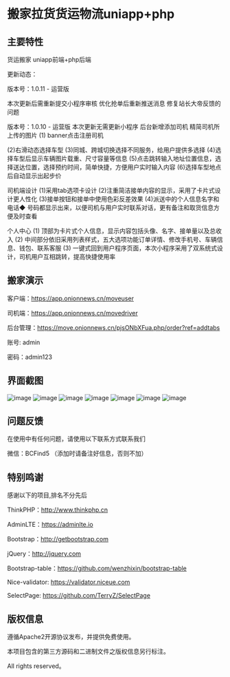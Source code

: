 # 搬家拉货货运物流uniapp+php


## 主要特性

货运搬家 uniapp前端+php后端

更新动态：

版本号：1.0.11 - 运营版

本次更新后需重新提交小程序审核
优化抢单后重新推送消息
修复站长大帝反馈的问题

版本号：1.0.10 - 运营版
本次更新无需更新小程序
后台新增添加司机
精简司机所上传的图片
(1) banner点击注册司机

(2)右滑动态选择车型
(3)同城、跨城切换选择不同服务，给用户提供多选择
(4)选择车型后显示车辆图片载重、尺寸容量等信息
(5)点击跳转输入地址位置信息，选择送达位置，选择预约时间，简单快捷，方便用户实时输入内容
(6)选择车型地点后自动显示出起步价
 
司机端设计
(1)采用tab选项卡设计
(2)注重简洁接单内容的显示，采用了卡片式设计更人性化
(3)接单按钮和接单中使用色彩反差效果
(4)派送中的个人信息名字和电话◆ 号码都显示出来，以便司机与用户实时联系对话，更有备注和取货信息方便及时查看

个人中心
(1) 顶部为卡片式个人信息，显示内容包括头像、名字、接单量以及总收入
(2) 中间部分依旧采用列表样式，五大选项功能订单详情、修改手机号、车辆信息、钱包、联系客服
(3) 一键式回到用户程序页面，本次小程序采用了双系统式设计，司机用户互相跳转，提高快捷使用率

## 搬家演示

客户端：https://app.onionnews.cn/moveuser

司机端：https://app.onionnews.cn/movedriver

后台管理：https://move.onionnews.cn/pjsONbXFua.php/order?ref=addtabs

账号: admin

密码：admin123 

## 界面截图
![image](https://github.com/DOUBLE-Baller/movehouse/blob/master/img/微信截图_20230813181337.png?raw=true)
![image](https://github.com/DOUBLE-Baller/movehouse/blob/master/img/微信截图_20230813181407.png?raw=true)
![image](https://github.com/DOUBLE-Baller/movehouse/blob/master/img/微信截图_20230813181421.png?raw=true)
![image](https://github.com/DOUBLE-Baller/movehouse/blob/master/img/微信截图_20230813181440.png?raw=true)
![image](https://github.com/DOUBLE-Baller/movehouse/blob/master/img/微信截图_20230813181637.png?raw=true)
![image](https://github.com/DOUBLE-Baller/movehouse/blob/master/img/微信截图_20230813181658.png?raw=true)
![image](https://github.com/DOUBLE-Baller/movehouse/blob/master/img/微信截图_20230813181316.png?raw=true)

## 问题反馈

在使用中有任何问题，请使用以下联系方式联系我们

微信：BCFind5 （添加时请备注好信息，否则不加）

## 特别鸣谢

感谢以下的项目,排名不分先后

ThinkPHP：http://www.thinkphp.cn

AdminLTE：https://adminlte.io

Bootstrap：http://getbootstrap.com

jQuery：http://jquery.com

Bootstrap-table：https://github.com/wenzhixin/bootstrap-table

Nice-validator: https://validator.niceue.com

SelectPage: https://github.com/TerryZ/SelectPage


## 版权信息

遵循Apache2开源协议发布，并提供免费使用。

本项目包含的第三方源码和二进制文件之版权信息另行标注。


All rights reserved。
